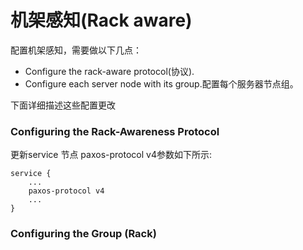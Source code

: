 # 机架感知(Rack aware)

配置机架感知，需要做以下几点：

* Configure the rack-aware protocol(协议).
* Configure each server node with its group.配置每个服务器节点组。

下面详细描述这些配置更改

### Configuring the Rack-Awareness Protocol

更新service 节点 paxos-protocol  v4参数如下所示:

```
service {
    ...
    paxos-protocol v4
    ...
}

```

### Configuring the Group (Rack)